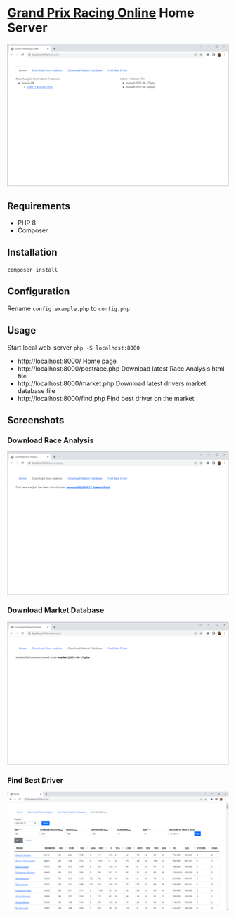 # [Grand Prix Racing Online](https://www.gpro.net) Home Server
![](screenshots/home.png)

## Requirements
- PHP 8
- Composer

## Installation
`composer install`

## Configuration
Rename `config.example.php` to `config.php`

## Usage
Start local web-server `php -S localhost:8000`
- http://localhost:8000/ Home page
- http://localhost:8000/postrace.php Download latest Race Analysis html file
- http://localhost:8000/market.php Download latest drivers market database file
- http://localhost:8000/find.php Find best driver on the market

## Screenshots
### Download Race Analysis
![](screenshots/postrace.png)
### Download Market Database
![](screenshots/market.png)
### Find Best Driver
![](screenshots/find.png)
